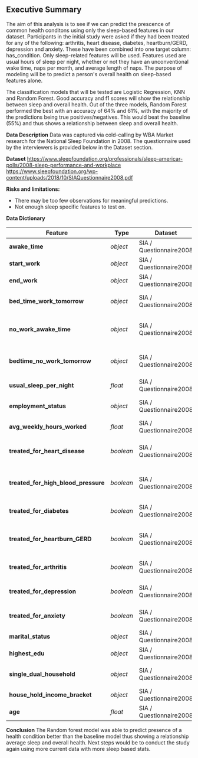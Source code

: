 ## Executive Summary

The aim of this analysis is to see if we can predict the prescence of common health conditons using only the sleep-based features in our dataset. Participants in the initial study were asked if they had been treated for any of the following: arthritis, heart disease, diabetes, heartburn/GERD, depression and anxiety. These have been combined into one target column: has_condition. Only sleep-related features will be used. Features used are usual hours of sleep per night, whether or not they have an unconventional wake time, naps per month, and average length of naps. The purpose of modeling will be to predict a person's overall health on sleep-based features alone.

The classification models that will be tested are Logistic Regression, KNN and Random Forest. Good accuracy and f1 scores will show the relationship between sleep and overall health. Out of the three models, Random Forest performed the best with an accuracy of 64% and 61%, with the majority of the predictions being true positives/negatives. This would beat the baseline (55%) and thus shows a relationship between sleep and overall health.


**Data Description**
Data was captured via cold-calling by WBA Market research for the National Sleep Foundation in 2008. The questionnaire used by the interviewers is provided below in the Dataset section. 


**Dataset**
https://www.sleepfoundation.org/professionals/sleep-americar-polls/2008-sleep-performance-and-workplace
https://www.sleepfoundation.org/wp-content/uploads/2018/10/SIAQuestionnaire2008.pdf

**Risks and limitations:**
- There may be too few observations for meaningful predictions.
- Not enough sleep specific features to test on.

**Data Dictionary**

|Feature|Type|Dataset|Description|
|---|---|---|---|
|**awake_time**|*object*|SIA / Questionnaire2008|Usual awake time|
|**start_work**|*object*|SIA / Questionnaire2008|Usual start work time|
|**end_work**|*object*|SIA / Questionnaire2008|Usual end work time|
|**bed_time_work_tomorrow**|*object*|SIA / Questionnaire2008|Usual bedtime on a day before a work day |
**no_work_awake_time**|*object*|SIA / Questionnaire2008|Usual awake time on a day before a non-work day|
**bedtime_no_work_tomorrow**|*object*|SIA / Questionnaire2008|Usual bedtime on a night that is not preceding a work day|
**usual_sleep_per_night**|*float*|SIA / Questionnaire2008|Usual sleep per night|
**employment_status**|*object*|SIA / Questionnaire2008|Current employment status|
**avg_weekly_hours_worked**|*float*|SIA / Questionnaire2008|Avg work hours per week|
**treated_for_heart_disease**|*boolean*|SIA / Questionnaire2008|If the patient is being treated for heart disease|
**treated_for_high_blood_pressure**|*boolean*|SIA / Questionnaire2008|If the patient is being treated for high blood pressure|
**treated_for_diabetes**|*boolean*|SIA / Questionnaire2008|If the patient is being treated for diabetes|
**treated_for_heartburn_GERD**|*boolean*|SIA / Questionnaire2008|If the patient is being treated for heartburn/GERD|
**treated_for_arthritis**|*boolean*|SIA / Questionnaire2008|If the patient is being treated for arthritis|
**treated_for_depression**|*boolean*|SIA / Questionnaire2008|If the patient is being treated for depression|
**treated_for_anxiety**|*boolean*|SIA / Questionnaire2008|If the patient is being treated for anxiety|
**marital_status**|*object*|SIA / Questionnaire2008|Current marital status|
**highest_edu**|*object*|SIA / Questionnaire2008|Highest level of education|
**single_dual_household**|*object*|SIA / Questionnaire2008|Single or dual income household|
**house_hold_income_bracket**|*object*|SIA / Questionnaire2008|Income bracket)|
**age**|*float*|SIA / Questionnaire2008|Age of participant|

**Conclusion**
The Random forest model was able to predict presence of a health condition better than the baseline model thus showing a relationship average sleep and overall health. Next steps would be to conduct the study again using more current data with more sleep based stats. 